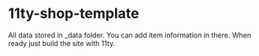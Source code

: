 # 11ty-shop-template

All data stored in _data folder. You can add item information in there. When ready just build the site with 11ty. 
